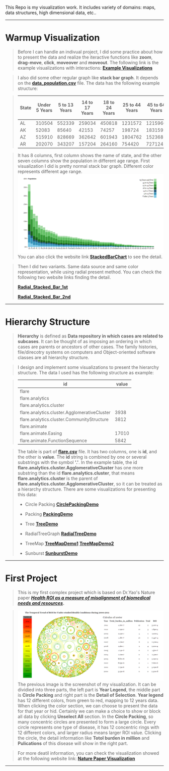 This Repo is my visualization work. It includes variety of domains: maps, data structures, high dimensional data, etc..

-------------------

Warmup Visualization
===========
>Before I can handle an indivual project, I did some practice about how to present the data and realize the iteractive functions like **zoom**, **drag-move**, **click**, **moveover** and **moveout**. The following link is the example visualizations with interactions:
**[Example Visualizations](https://wangku.github.io/Visualizations/Practice/practice.html)**

>I also did some other regular graph like **stack bar graph**. It depends on the **[data_population.csv](https://github.com/Wangku/Visualizations/tree/gh-pages/Practice/data_population.csv)** file. The data has the following example structure:

>State|Under 5 Years|5 to 13 Years|14 to 17 Years|18 to 24 Years|25 to 44 Years|45 to 64 Years|65 Years and Over
>-------|------|-------|------|------|------|-------|------
>AL|310504|552339|259034|450818|1231572|1215966|641667
>AK|52083|85640|42153|74257|198724|183159|50277
>AZ|515910|828669|362642|601943|1804762|1523681|862573
>AR|202070|343207|157204|264160|754420|727124|407205

>It has 8 columns, first column shows the name of state, and the other seven columns show the population in different age range. First visualization I did is pretty normal stack bar graph. Different color represents different age range.
![stackedbarchart.png](./image/StackedBar.png)
>You can also click the website link **[StackedBarChart](https://wangku.github.io/Visualizations/Practice/Stacked_Bar_Chart.html)** to see the detail.

>Then I did two variants. Same data source and same color representation, while using radial present method. You can check the following two website links finding the detail.
>
>**[Radial_Stacked_Bar_1st](https://wangku.github.io/Visualizations/Practice/Radial_Stacked_Bar_1st.html)**
>
>**[Radial_Stacked_Bar_2nd](https://wangku.github.io/Visualizations/Practice/Radial_Stacked_Bar_2nd.html)**

--------------------

Hierarchy Structure
=========
>**Hierarchy** is defined as __Data repository in which cases are related to subcases__. It can be thought of as imposing an ordering in which cases are parents or ancestors of other cases. The family histories, file/direcotry systems on computers and Object-oriented software classes are all hierarchy structure. 


>I design and implement some visualizations to present the hierarchy structure. The data I used has the following structure as example:

> id | value
>------------|------------
>flare |
>flare.analytics|
>flare.analytics.cluster|
>flare.analytics.cluster.AgglomerativeCluster|3938
>flare.analytics.cluster.CommunityStructure	|3812
>flare.animate	|
>flare.animate.Easing	|17010
>flare.animate.FunctionSequence	|5842


>The table is part of **[flare.csv](./flare.csv)** file. It has two columns, one is **id**, and the other is **value**. The **id** string is combined by one or several substrings with the symbol **'.'**. In the example table, the id **flare.analytics.cluster.AgglomerativeCluster** has one more substring than the id **flare.analytics.cluster**, that means **flare.analytics.cluster** is the parent of **flare.analytics.cluster.AgglomerativeCluster**, so it can be treated as a hierarchy structure. There are some visualizations for presenting this data:
>- Circle Packing **[CirclePackingDemo](https://wangku.github.io/Visualizations/TreeStructure/CirclePacking.html)**
>
>- Packing    **[PackingDemo](https://wangku.github.io/Visualizations/TreeStructure/Packing.html)**
>
>- Tree **[TreeDemo](https://wangku.github.io/Visualizations/TreeStructure/Tree.html)**
>
>- RadialTreeGraph **[RadialTreeDemo](https://wangku.github.io/Visualizations/TreeStructure/RadialTreeGraph.html)**
>
>- TreeMap **[TreeMapDemo1](https://wangku.github.io/Visualizations/TreeStructure/TreeMap.html)** **[TreeMapDemo2](https://wangku.github.io/Visualizations/TreeStructure/TreeMap_2nd.html)**
>
>- Sunburst **[SunburstDemo](https://wangku.github.io/Visualizations/TreeStructure/Sunburst.html)**
>

------------------

First Project
=========
>This is my first complex project which is based on Dr.Yao's Nature paper ***[Health ROI as a measure of misalignment of biomedical needs and resources](http://www.nature.com/nbt/journal/v33/n8/full/nbt.3276.html)*.**

>![NaturePaperVis.png](./image/NaturePaperVis.png)
>The previous image is the screenshot of my visualization. It can be dividied into three parts, the left part is **Year Legend**, the middle part is **Circle Packing** and right part is the **Detail of Selection**. **Year legend** has 12 different colors, from green to red, mapping to 12 years data. When clicking the color section, we can choose to present the data for that year or hid. Certainly we can make a choice to show or block all data by clicking **Unselect All** section. In the **Circle Packing**, so many concentric circles are presented to form a large circle. Every circle represents one type of disease, it has 12 concentric rings with 12 different colors, and larger radius means larger ROI value. Clicking the circle, the detail information like **Totol burden in million** and **Pulications** of this disease will show in the right part.

>For more deatil information, you can check the visualization showed at the following website link:
**[Nature Paper Visualization](https://wangku.github.io/Visualizations/1st%20project/NaturePaperVisualization.html)**

-----------------

